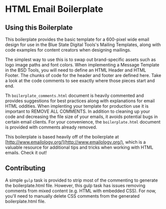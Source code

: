 # HTML Email Boilerplate

## Using this Boilerplate
This boilerplate provides the basic template for a 600-pixel wide email design for use in the Blue State Digital Tools's Mailing Templates,
along with code examples for content creators when designing mailings.

The simplest way to use this is to swap out brand-specific assets such as logo image paths and font colors. When implementing a Message
Template in the BSD Tools, you will need to define an HTML Header and HTML Footer. The chunks of code for the header and footer are defined here. Take a look at the code comments to see exactly where those pieces start and end.

Th `boilerplate_comments.html` document is heavily commented and provides suggestions for best practices along with explanations for email HTML oddities. When
implenting your template for production use it is important to REMOVE ALL COMMENTS. In addition to cleaning up your code and decreasing the
file size of your emails, it avoids potential bugs in certain email clients. For your convenience, the `boilerplate.html` document is provided with comments already removed.

This boilerplate is based heavily off of the boilerplate at [http://www.emailology.org/](http://www.emailology.org/), which is a valuable resource for additional tips and tricks when working with HTML emails. Check it out!

## Contributing
A simple `gulp` task is provided to strip most of the commenting to generate the boilerplate.html file. However, this gulp task has issues removing comments from mixed content (e.g. HTML with embedded CSS). For now, you'll need to manually delete CSS comments from the generated boilerplate.html file.